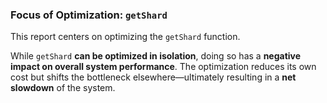 ### Focus of Optimization: `getShard`

This report centers on optimizing the `getShard` function.

While `getShard` **can be optimized in isolation**, doing so has a **negative impact on overall system performance**. The optimization reduces its own cost but shifts the bottleneck elsewhere—ultimately resulting in a **net slowdown** of the system.
